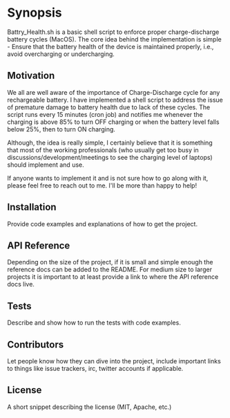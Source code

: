 # Synopsis
Battry_Health.sh is a basic shell script to enforce proper charge-discharge battery cycles (MacOS).
The core idea behind the implementation is simple - Ensure that the battery health of the device is maintained properly, i.e., avoid overcharging or undercharging.

## Motivation

We all are well aware of the importance of Charge-Discharge cycle for any rechargeable battery. I have implemented a shell script to address the issue of premature damage to battery health due to lack of these cycles. The script runs every 15 minutes (cron job) and notifies me whenever the charging is above 85% to turn OFF charging or when the battery level falls below 25%, then to turn ON charging.

Although, the idea is really simple, I certainly believe that it is something that most of the working professionals (who usually get too busy in discussions/development/meetings to see the charging level of laptops) should implement and use.

If anyone wants to implement it and is not sure how to go along with it, please feel free to reach out to me. I'll be more than happy to help!

## Installation

Provide code examples and explanations of how to get the project.

## API Reference

Depending on the size of the project, if it is small and simple enough the reference docs can be added to the README. For medium size to larger projects it is important to at least provide a link to where the API reference docs live.

## Tests

Describe and show how to run the tests with code examples.

## Contributors

Let people know how they can dive into the project, include important links to things like issue trackers, irc, twitter accounts if applicable.

## License

A short snippet describing the license (MIT, Apache, etc.)
